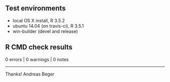 
## Test environments

- local OS X install, R 3.5.2
- ubuntu 14.04 (on travis-ci), R 3.5.1
- win-builder (devel and release)

## R CMD check results

0 errors | 0 warnings | 0 notes

**********

Thanks!
Andreas Beger
